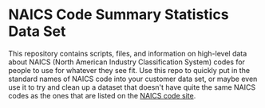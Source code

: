 # NAICS Code Summary Statistics Data Set

This repository contains scripts, files, and information on high-level data about NAICS (North American Industry Classification System) codes for people to use for whatever they see fit. Use this repo to quickly put in the standard names of NAICS code into your customer data set, or maybe even use it to try and clean up a dataset that doesn't have quite the same NAICS codes as the ones that are listed on the [NAICS code site](https://www.naics.com).
